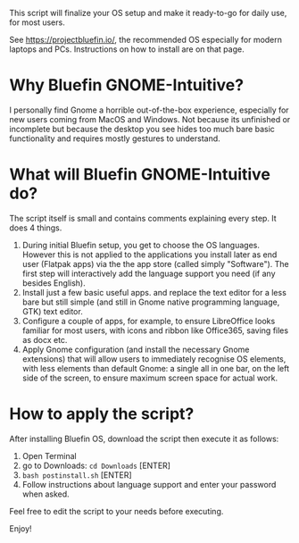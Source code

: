 This script will finalize your OS setup and make it ready-to-go for daily use, for most users.

See https://projectbluefin.io/, the recommended OS especially for modern laptops and PCs. Instructions on how to install are on that page.

# Why Bluefin GNOME-Intuitive?
I personally find Gnome a horrible out-of-the-box experience, especially for new users coming from MacOS and Windows. Not because its unfinished or incomplete but because the desktop you see hides too much bare basic functionality and requires mostly gestures to understand.

# What will Bluefin GNOME-Intuitive do?
The script itself is small and contains comments explaining every step. It does 4 things.
1. During initial Bluefin setup, you get to choose the OS languages. However this is not applied to the applications you install later as end user (Flatpak apps) via the the app store (called simply "Software"). The first step will interactively add the language support you need (if any besides English).
2. Install just a few basic useful apps. and replace the text editor for a less bare but still simple (and still in Gnome native programming language, GTK) text editor.
3. Configure a couple of apps, for example, to ensure LibreOffice looks familiar for most users, with icons and ribbon like Office365, saving files as docx etc.
4. Apply Gnome configuration (and install the necessary Gnome extensions) that will allow users to immediately recognise OS elements, with less elements than default Gnome: a single all in one bar, on the left side of the screen, to ensure maximum screen space for actual work. 
   
# How to apply the script?
After installing Bluefin OS, download the script then execute it as follows:

1. Open Terminal
2. go to Downloads: `cd Downloads` [ENTER]
3. `bash postinstall.sh` [ENTER]
4. Follow instructions about language support and enter your password when asked. 

Feel free to edit the script to your needs before executing.

Enjoy!
